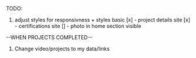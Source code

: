 TODO: 
1. adjust styles for responsivness + styles basic
[x] - project details site
[x] - certifications site
[] - photo in home section visible



--WHEN PROJECTS COMPLETED--
1. Change video/projects to my data/links